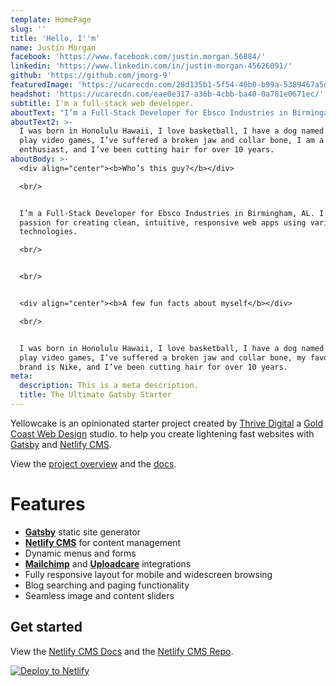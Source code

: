```yaml
---
template: HomePage
slug: ''
title: 'Hello, I''m'
name: Justin Morgan
facebook: 'https://www.facebook.com/justin.morgan.56884/'
linkedin: 'https://www.linkedin.com/in/justin-morgan-45626091/'
github: 'https://github.com/jmorg-9'
featuredImage: 'https://ucarecdn.com/28d135b1-5f54-40b0-b99a-5389467a5da8/'
headshot: 'https://ucarecdn.com/eae0e317-a36b-4cbb-ba40-0a781e0671ec/'
subtitle: I'm a full-stack web developer.
aboutText: "I’m a Full-Stack Developer for Ebsco Industries in Birmingam, AL.\LI have passion for creating clean, intuitive, responsive web apps using various technologies."
aboutText2: >-
  I was born in Honolulu Hawaii, I love basketball, I have a dog named Melo, I
  play video games, I’ve suffered a broken jaw and collar bone, I am a Nike
  enthusiast, and I’ve been cutting hair for over 10 years.
aboutBody: >-
  <div align="center"><b>Who’s this guy?</b></div>

  <br/>


  I’m a Full-Stack Developer for Ebsco Industries in Birmingham, AL. I have
  passion for creating clean, intuitive, responsive web apps using various
  technologies.

  <br/>


  <br/>


  <div align="center"><b>A few fun facts about myself</b></div>

  <br/>


  I was born in Honolulu Hawaii, I love basketball, I have a dog named Melo, I
  play video games, I’ve suffered a broken jaw and collar bone, my favorite
  brand is Nike, and I’ve been cutting hair for over 10 years.
meta:
  description: This is a meta description.
  title: The Ultimate Gatsby Starter
---
```


Yellowcake is an opinionated starter project created by [Thrive Digital](https://thriveweb.com.au/) a [Gold Coast Web Design](https://thriveweb.com.au/) studio. to help you create lightening fast websites with [Gatsby](https://gatsbyjs.org) and [Netlify CMS](https://netlifycms.org).

View the [project overview](https://thriveweb.com.au/the-lab/yellowcake-gatsby-react-js-starter-project/) and the [docs](https://github.com/thriveweb/yellowcake/blob/master/README.md).

# Features

- **[Gatsby](https://gatsbyjs.org)** static site generator
- **[Netlify CMS](https://github.com/netlify/netlify-cms)** for content management
- Dynamic menus and forms
- **[Mailchimp](http://mailchimp.com)** and **[Uploadcare](https://uploadcare.com)** integrations
- Fully responsive layout for mobile and widescreen browsing
- Blog searching and paging functionality
- Seamless image and content sliders

## Get started

View the [Netlify CMS Docs](https://www.netlifycms.org/docs/) and the [Netlify CMS Repo](https://github.com/netlify/netlify-cms).

[![Deploy to Netlify](https://www.netlify.com/img/deploy/button.svg)](https://app.netlify.com/start/deploy?repository=https://github.com/thriveweb/yellowcake&stack=cms)
